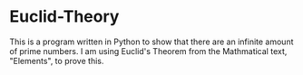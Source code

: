 # Euclid-Theory
This is a program written in Python to show that there are an infinite amount of prime numbers.
I am using Euclid's Theorem from the Mathmatical text, "Elements", to prove this. 

